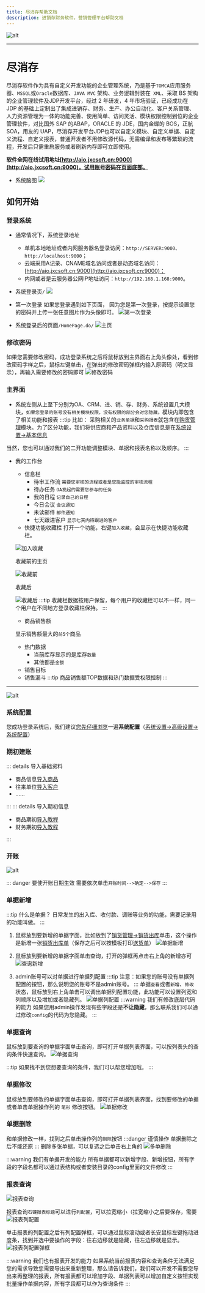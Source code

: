 ```yaml
---
title: 尽消存帮助文档
description: 进销存财务软件，营销管理平台帮助文档
---
```


![alt](/images/jxc/0.svg)

---

# 尽消存<Badge text="TM" />
尽消存软件作为具有自定义开发功能的企业管理系统，乃是基于`TOMCA`应用服务器、`MSSQL`或`Oracle`数据库、`JAVA MVC` 架构、业务逻辑封装在` XML`、采取 BS 架构的企业管理软件及JDP开发平台，经过 2 年研发，4 年市场验证，已经成功在 JDP 的基础上定制出了集成进销存、财务、生产、办公自动化、客户关系管理、人力资源管理为一体的功能完善、使用简单、访问灵活、模块权限控制到位的企业管理软件，对比国外 SAP 的ABAP，ORACLE 的 JDE，国内金蝶的 BOS，正航 SOA，用友的 UAP，尽消存开发平台JDP也可以自定义模块、自定义单据、自定义流程、自定义报表，普通开发者不用修改源代码，无需编译和发布等繁琐的流程，开发后只需重启服务或者刷新内存即可立即使用。

**软件全网在线试用地址[http://aio.jxcsoft.cn:9000](http://aio.jxcsoft.cn:9000)，试用账号密码在页面底部。**
- 系统脑图
![](/images/jxc/mind.svg)
## 如何开始
### 登录系统
- 通常情况下，系统登录地址
  - 单机本地地址或者内网服务器名登录访问：`http://SERVER:9000`、`http://localhost:9000`；
  - 云端采用A记录、CNAME域名访问或者是动态域名访问：[http://aio.jxcsoft.cn:9000](http://aio.jxcsoft.cn:9000)；
  - 内网或者是云服务器公网IP地址访问：`http://192.168.1.168:9000`。

- 系统登录页`/`
![](/images/jxc/2.png)

- 第一次登录
如果您登录遇到如下页面，<Badge text="不要慌！" /> 因为您是第一次登录，按提示设置您的密码并上传一张任意图片作为头像即可。
![第一次登录](/images/jxc/3.png)

- 系统登录后的页面<Badge text="主界面" />`/HomePage.do/`
![主页](/images/jxc/4.png)

### 修改密码
如果您需要修改密码，成功登录系统之后将鼠标放到主界面右上角头像处，看到修改密码字样之后，鼠标左键单击，在弹出的修改密码弹框内输入原密码（明文显示），再输入需要修改的密码即可
![修改密码](/images/jxc/5.png)

### 主界面
- 系统左侧从上至下分别为OA、CRM、进、销、存、财务、系统设置几大模块，`如果您登录的账号没有相关模块权限，没有权限的部分会对您隐藏。`模块内即包含了相关功能和报表
:::tip 比如：
采购相关的`业务单据`和`采购报表`就包含在[购货管理](../jxc/buy/)模块。为了区分功能，我们将供应商和产品资料以及仓库信息是在[系统设置->基本信息](../jxc/system/基础资料.md#供应商信息)

当然，您也可以通过我们的二开功能调整模块、单据和报表名称以及顺序。
:::

- 我的工作台
  - 信息栏   
    - 待审工作流 `需要您审核的流程或者是您能监控的审核流程`
    - 待办任务 `OA发起的需要您参与的任务`
    - 我的日程 `记录自己的日程`
    - 今日会议 `会议通知`
    - 未读邮件 `邮件通知`
    - 七天跟进客户  `显示七天内待跟进的客户`
  - 快捷功能收藏栏
  打开一个功能，右键`加入收藏`，会显示在快捷功能收藏栏。

  ![加入收藏](/images/jxc/6.png)

  收藏前的主页

  ![收藏前](/images/jxc/7.png)

  收藏后

  ![收藏后](/images/jxc/8.png)
  :::tip
  收藏栏数据按用户保留，每个用户的收藏栏可以不一样，同一个用户在不同地方登录收藏栏保持。
  :::

  - 商品销售额

  显示销售额最大的`前5个`商品
  - 热门数据
    - 当前库存显示的是库存`数量`
    - 其他都是`金额`
  - 销售目标
  - 销售漏斗
  :::tip 
  商品销售额TOP数据和热门数据受权限控制
  :::
---
![alt](/images/jxc/9.svg)  

### 系统配置
您成功登录系统后，我们建议<u>您先仔细浏览</u>一遍**系统配置**（[系统设置->高级设置->系统配置](./system/高级设置.md#系统配置)）

### 期初建账
::: details 导入基础资料
- 商品信息[导入商品](./system/基础资料.md#商品信息)
- 往来单位[导入客户](./system/基础资料.md#客户信息)
- ……

:::
::: details 导入期初信息
- 商品期初[导入教程](./system/期初建账.md#商品期初)
- 财务期初[导入教程](./system/期初建账.md#财务期初)

:::
### 开账
![alt](/images/jxc/10.png)

::: danger 要使开账日期生效
需要依次单击`开账时间-->确定-->保存`
:::
### 单据新增
:::tip 什么是单据？
日常发生的出入库、收付款、调账等业务的功能，需要记录用的功能叫做<Badge text="单据" vertical="middle"/>。
:::
1. 鼠标放到要新增的单据字面，比如放到了[销货管理->销货出库](../jxc/sale/销货出库.md)单击，这个操作是新增一张[销货出库单](../jxc/sale/销货出库.md)（保存之后可以按模板打印[送货单](/images/jxc/11.png)）
![单据新增](/images/jxc/12.png)

2. 鼠标放到要新增的单据字面单击查询，打开的弹框再点击右上角的新增亦可
![查询新增](/images/jxc/13.png)

3. admin账号可以对单据进行单据列配置
:::tip 注意：如果您的账号没有单据列配置的按钮，那么说明您的账号不是admin账号。
:::
单据`查看`或者`新增`、`修改`状态，鼠标放到右上角单击<Badge text="操作->列配置" vertical="middle"/>可以调出单据列配置功能，此功能可以设置列宽和列顺序以及增加或者隐藏列。
![单据列配置](/images/jxc/14.png)
:::warning 我们有修改底层代码的能力
如果您用admin操作发现有些字段还是**不让隐藏**，那么联系我们可以通过修改`config`的代码为您隐藏。
:::
### 单据查询
鼠标放到要查询的单据字面单击查询，即可打开单据列表界面，可以按列表头的查询条件快速查询。
![单据查询](/images/jxc/15.png)

:::tip 
如果找不到您想要查询的条件，我们可以帮您增加哦。
:::
### 单据修改
鼠标放到要修改的单据字面单击查询，即可打开单据列表界面，找到要修改的单据<Badge text="双击" vertical="middle"/>或者单击单据操作列的 `笔形` 修改按钮。
![单据修改](/images/jxc/16.png)
### 单据删除
和单据修改一样，找到之后单击操作列的`删除`按钮
:::danger 谨慎操作
单据删除之后不能还原
:::
删除多张单据，可以复选之后单击右上角的<Badge text="操作->删除" vertical="middle"/>
![多单删除](/images/jxc/17.png)


:::warning 我们有单据开发的能力
所有单据都可以新增字段、新增按钮，所有字段的字段名都可以通过表结构或者安装目录的config里面的文件修改
:::
### 报表查询
![报表查询](/images/jxc/18.png)

报表查询`右键报表标题`可以进行`列配置`，可以拉宽缩小（拉宽缩小之后要保存，需要<Badge text="重新右键->保存列配置" vertical="middle"/>
![报表列配置](/images/jxc/19.png)

单击报表的列配置之后有列配置弹框，可以通过鼠标滚动或者长安鼠标左键拖动进度条，找到并选中要操作的字段：往右边移就是隐藏，往左边移就是显示。
![报表列配置弹框](/images/jxc/20.png)

:::warning 我们也有报表开发的能力
如果系统当前报表内容和查询条件无法满足您的需求导致您需要导出来重新整理，那么请告诉我们，我们可以开发不需要您导出来再整理的报表，所有报表都可以增加字段、单据列表可以增加自定义按钮实现批量操作单据内容，所有字段都可以作为查询条件
:::
